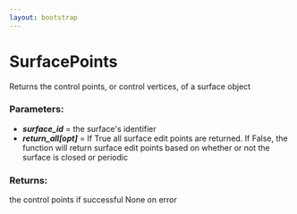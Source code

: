 ```yaml
---
layout: bootstrap
---
```


# SurfacePoints

Returns the control points, or control vertices, of a surface object
        

### Parameters:

- ***surface_id*** = the surface's identifier
- ***return_all[opt]*** = If True all surface edit points are returned. If False,
  the function will return surface edit points based on whether or not
  the surface is closed or periodic
        

### Returns:


the control points if successful
None on error
        
